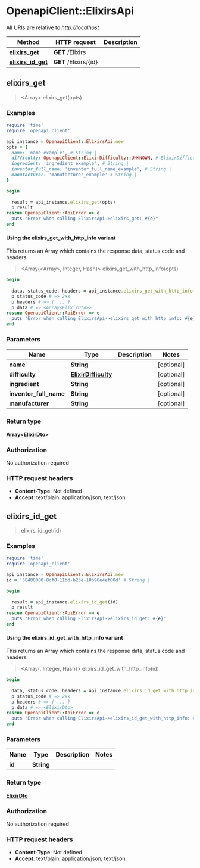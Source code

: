 # OpenapiClient::ElixirsApi

All URIs are relative to *http://localhost*

| Method | HTTP request | Description |
| ------ | ------------ | ----------- |
| [**elixirs_get**](ElixirsApi.md#elixirs_get) | **GET** /Elixirs |  |
| [**elixirs_id_get**](ElixirsApi.md#elixirs_id_get) | **GET** /Elixirs/{id} |  |


## elixirs_get

> <Array<ElixirDto>> elixirs_get(opts)



### Examples

```ruby
require 'time'
require 'openapi_client'

api_instance = OpenapiClient::ElixirsApi.new
opts = {
  name: 'name_example', # String | 
  difficulty: OpenapiClient::ElixirDifficulty::UNKNOWN, # ElixirDifficulty | 
  ingredient: 'ingredient_example', # String | 
  inventor_full_name: 'inventor_full_name_example', # String | 
  manufacturer: 'manufacturer_example' # String | 
}

begin
  
  result = api_instance.elixirs_get(opts)
  p result
rescue OpenapiClient::ApiError => e
  puts "Error when calling ElixirsApi->elixirs_get: #{e}"
end
```

#### Using the elixirs_get_with_http_info variant

This returns an Array which contains the response data, status code and headers.

> <Array(<Array<ElixirDto>>, Integer, Hash)> elixirs_get_with_http_info(opts)

```ruby
begin
  
  data, status_code, headers = api_instance.elixirs_get_with_http_info(opts)
  p status_code # => 2xx
  p headers # => { ... }
  p data # => <Array<ElixirDto>>
rescue OpenapiClient::ApiError => e
  puts "Error when calling ElixirsApi->elixirs_get_with_http_info: #{e}"
end
```

### Parameters

| Name | Type | Description | Notes |
| ---- | ---- | ----------- | ----- |
| **name** | **String** |  | [optional] |
| **difficulty** | [**ElixirDifficulty**](.md) |  | [optional] |
| **ingredient** | **String** |  | [optional] |
| **inventor_full_name** | **String** |  | [optional] |
| **manufacturer** | **String** |  | [optional] |

### Return type

[**Array&lt;ElixirDto&gt;**](ElixirDto.md)

### Authorization

No authorization required

### HTTP request headers

- **Content-Type**: Not defined
- **Accept**: text/plain, application/json, text/json


## elixirs_id_get

> <ElixirDto> elixirs_id_get(id)



### Examples

```ruby
require 'time'
require 'openapi_client'

api_instance = OpenapiClient::ElixirsApi.new
id = '38400000-8cf0-11bd-b23e-10b96e4ef00d' # String | 

begin
  
  result = api_instance.elixirs_id_get(id)
  p result
rescue OpenapiClient::ApiError => e
  puts "Error when calling ElixirsApi->elixirs_id_get: #{e}"
end
```

#### Using the elixirs_id_get_with_http_info variant

This returns an Array which contains the response data, status code and headers.

> <Array(<ElixirDto>, Integer, Hash)> elixirs_id_get_with_http_info(id)

```ruby
begin
  
  data, status_code, headers = api_instance.elixirs_id_get_with_http_info(id)
  p status_code # => 2xx
  p headers # => { ... }
  p data # => <ElixirDto>
rescue OpenapiClient::ApiError => e
  puts "Error when calling ElixirsApi->elixirs_id_get_with_http_info: #{e}"
end
```

### Parameters

| Name | Type | Description | Notes |
| ---- | ---- | ----------- | ----- |
| **id** | **String** |  |  |

### Return type

[**ElixirDto**](ElixirDto.md)

### Authorization

No authorization required

### HTTP request headers

- **Content-Type**: Not defined
- **Accept**: text/plain, application/json, text/json

